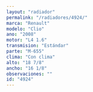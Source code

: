 ```yaml
---
layout: "radiador"
permalink: "/radiadores/4924/"
marca: "Renault"
modelo: "Clio"
ano: "2008"
motor: "L4 1.6"
transmision: "Estándar"
parte: "M-655"
clima: "Con clima"
alto: "18 7/8"
ancho: "16 1/8"
observaciones: ""
id: "4924"
---
```


